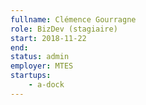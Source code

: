 ```yaml
---
fullname: Clémence Gourragne
role: BizDev (stagiaire)
start: 2018-11-22
end:
status: admin
employer: MTES
startups:
    - a-dock
---
```

